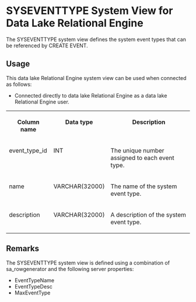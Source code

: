 <!-- loio3be878c46c5f101487258bb0580a6afa -->

# SYSEVENTTYPE System View for Data Lake Relational Engine

The SYSEVENTTYPE system view defines the system event types that can be referenced by CREATE EVENT.



<a name="loio3be878c46c5f101487258bb0580a6afa__section_v1w_qbq_b4b"/>

## Usage

This data lake Relational Engine system view can be used when connected as follows:

-   Connected directly to data lake Relational Engine as a data lake Relational Engine user.




<table>
<tr>
<th valign="top">

Column name

</th>
<th valign="top">

Data type

</th>
<th valign="top">

Description

</th>
</tr>
<tr>
<td valign="top">

event\_type\_id

</td>
<td valign="top">

INT

</td>
<td valign="top">

The unique number assigned to each event type.

</td>
</tr>
<tr>
<td valign="top">

name

</td>
<td valign="top">

VARCHAR\(32000\)

</td>
<td valign="top">

The name of the system event type.

</td>
</tr>
<tr>
<td valign="top">

description

</td>
<td valign="top">

VARCHAR\(32000\)

</td>
<td valign="top">

A description of the system event type.

</td>
</tr>
</table>



<a name="loio3be878c46c5f101487258bb0580a6afa__syseventtype_remarks1"/>

## Remarks

The SYSEVENTTYPE system view is defined using a combination of sa\_rowgenerator and the following server properties:

-   EventTypeName
-   EventTypeDesc
-   MaxEventType

